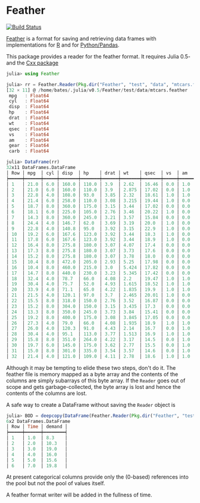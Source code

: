 # Feather

[![Build Status](https://travis-ci.org/dmbates/Feather.jl.svg?branch=master)](https://travis-ci.org/JuliaStats/Feather.jl)

[Feather](http://github.com/wesm/feather) is a format for saving and retrieving data frames with implementations for
[R](http://r-project.org) and for [Python/Pandas](http://pandas.pydata.org).

This package provides a reader for the feather format.
It requires Julia 0.5- and the [Cxx package](https://github.com/Keno/Cxx.jl)

```jl
julia> using Feather

julia> rr = Feather.Reader(Pkg.dir("Feather", "test", "data", "mtcars.feather"))
[32 × 11] @ /home/bates/.julia/v0.5/Feather/test/data/mtcars.feather
 mpg   : Float64
 cyl   : Float64
 disp  : Float64
 hp    : Float64
 drat  : Float64
 wt    : Float64
 qsec  : Float64
 vs    : Float64
 am    : Float64
 gear  : Float64
 carb  : Float64

julia> DataFrame(rr)
32x11 DataFrames.DataFrame
│ Row │ mpg  │ cyl │ disp  │ hp    │ drat │ wt    │ qsec  │ vs  │ am  │ gear │ carb │
┝━━━━━┿━━━━━━┿━━━━━┿━━━━━━━┿━━━━━━━┿━━━━━━┿━━━━━━━┿━━━━━━━┿━━━━━┿━━━━━┿━━━━━━┿━━━━━━┥
│ 1   │ 21.0 │ 6.0 │ 160.0 │ 110.0 │ 3.9  │ 2.62  │ 16.46 │ 0.0 │ 1.0 │ 4.0  │ 4.0  │
│ 2   │ 21.0 │ 6.0 │ 160.0 │ 110.0 │ 3.9  │ 2.875 │ 17.02 │ 0.0 │ 1.0 │ 4.0  │ 4.0  │
│ 3   │ 22.8 │ 4.0 │ 108.0 │ 93.0  │ 3.85 │ 2.32  │ 18.61 │ 1.0 │ 1.0 │ 4.0  │ 1.0  │
│ 4   │ 21.4 │ 6.0 │ 258.0 │ 110.0 │ 3.08 │ 3.215 │ 19.44 │ 1.0 │ 0.0 │ 3.0  │ 1.0  │
│ 5   │ 18.7 │ 8.0 │ 360.0 │ 175.0 │ 3.15 │ 3.44  │ 17.02 │ 0.0 │ 0.0 │ 3.0  │ 2.0  │
│ 6   │ 18.1 │ 6.0 │ 225.0 │ 105.0 │ 2.76 │ 3.46  │ 20.22 │ 1.0 │ 0.0 │ 3.0  │ 1.0  │
│ 7   │ 14.3 │ 8.0 │ 360.0 │ 245.0 │ 3.21 │ 3.57  │ 15.84 │ 0.0 │ 0.0 │ 3.0  │ 4.0  │
│ 8   │ 24.4 │ 4.0 │ 146.7 │ 62.0  │ 3.69 │ 3.19  │ 20.0  │ 1.0 │ 0.0 │ 4.0  │ 2.0  │
│ 9   │ 22.8 │ 4.0 │ 140.8 │ 95.0  │ 3.92 │ 3.15  │ 22.9  │ 1.0 │ 0.0 │ 4.0  │ 2.0  │
│ 10  │ 19.2 │ 6.0 │ 167.6 │ 123.0 │ 3.92 │ 3.44  │ 18.3  │ 1.0 │ 0.0 │ 4.0  │ 4.0  │
│ 11  │ 17.8 │ 6.0 │ 167.6 │ 123.0 │ 3.92 │ 3.44  │ 18.9  │ 1.0 │ 0.0 │ 4.0  │ 4.0  │
│ 12  │ 16.4 │ 8.0 │ 275.8 │ 180.0 │ 3.07 │ 4.07  │ 17.4  │ 0.0 │ 0.0 │ 3.0  │ 3.0  │
│ 13  │ 17.3 │ 8.0 │ 275.8 │ 180.0 │ 3.07 │ 3.73  │ 17.6  │ 0.0 │ 0.0 │ 3.0  │ 3.0  │
│ 14  │ 15.2 │ 8.0 │ 275.8 │ 180.0 │ 3.07 │ 3.78  │ 18.0  │ 0.0 │ 0.0 │ 3.0  │ 3.0  │
│ 15  │ 10.4 │ 8.0 │ 472.0 │ 205.0 │ 2.93 │ 5.25  │ 17.98 │ 0.0 │ 0.0 │ 3.0  │ 4.0  │
│ 16  │ 10.4 │ 8.0 │ 460.0 │ 215.0 │ 3.0  │ 5.424 │ 17.82 │ 0.0 │ 0.0 │ 3.0  │ 4.0  │
│ 17  │ 14.7 │ 8.0 │ 440.0 │ 230.0 │ 3.23 │ 5.345 │ 17.42 │ 0.0 │ 0.0 │ 3.0  │ 4.0  │
│ 18  │ 32.4 │ 4.0 │ 78.7  │ 66.0  │ 4.08 │ 2.2   │ 19.47 │ 1.0 │ 1.0 │ 4.0  │ 1.0  │
│ 19  │ 30.4 │ 4.0 │ 75.7  │ 52.0  │ 4.93 │ 1.615 │ 18.52 │ 1.0 │ 1.0 │ 4.0  │ 2.0  │
│ 20  │ 33.9 │ 4.0 │ 71.1  │ 65.0  │ 4.22 │ 1.835 │ 19.9  │ 1.0 │ 1.0 │ 4.0  │ 1.0  │
│ 21  │ 21.5 │ 4.0 │ 120.1 │ 97.0  │ 3.7  │ 2.465 │ 20.01 │ 1.0 │ 0.0 │ 3.0  │ 1.0  │
│ 22  │ 15.5 │ 8.0 │ 318.0 │ 150.0 │ 2.76 │ 3.52  │ 16.87 │ 0.0 │ 0.0 │ 3.0  │ 2.0  │
│ 23  │ 15.2 │ 8.0 │ 304.0 │ 150.0 │ 3.15 │ 3.435 │ 17.3  │ 0.0 │ 0.0 │ 3.0  │ 2.0  │
│ 24  │ 13.3 │ 8.0 │ 350.0 │ 245.0 │ 3.73 │ 3.84  │ 15.41 │ 0.0 │ 0.0 │ 3.0  │ 4.0  │
│ 25  │ 19.2 │ 8.0 │ 400.0 │ 175.0 │ 3.08 │ 3.845 │ 17.05 │ 0.0 │ 0.0 │ 3.0  │ 2.0  │
│ 26  │ 27.3 │ 4.0 │ 79.0  │ 66.0  │ 4.08 │ 1.935 │ 18.9  │ 1.0 │ 1.0 │ 4.0  │ 1.0  │
│ 27  │ 26.0 │ 4.0 │ 120.3 │ 91.0  │ 4.43 │ 2.14  │ 16.7  │ 0.0 │ 1.0 │ 5.0  │ 2.0  │
│ 28  │ 30.4 │ 4.0 │ 95.1  │ 113.0 │ 3.77 │ 1.513 │ 16.9  │ 1.0 │ 1.0 │ 5.0  │ 2.0  │
│ 29  │ 15.8 │ 8.0 │ 351.0 │ 264.0 │ 4.22 │ 3.17  │ 14.5  │ 0.0 │ 1.0 │ 5.0  │ 4.0  │
│ 30  │ 19.7 │ 6.0 │ 145.0 │ 175.0 │ 3.62 │ 2.77  │ 15.5  │ 0.0 │ 1.0 │ 5.0  │ 6.0  │
│ 31  │ 15.0 │ 8.0 │ 301.0 │ 335.0 │ 3.54 │ 3.57  │ 14.6  │ 0.0 │ 1.0 │ 5.0  │ 8.0  │
│ 32  │ 21.4 │ 4.0 │ 121.0 │ 109.0 │ 4.11 │ 2.78  │ 18.6  │ 1.0 │ 1.0 │ 4.0  │ 2.0  │
```
Although it may be tempting to elide these two steps, don't do it.
The feather file is memory mapped as a byte array and the contents of the columns
are simply subarrays of this byte array.
If the `Reader` goes out of scope and gets garbage-collected, the byte array is lost
and hence the contents of the columns are lost.

A safe way to create a DataFrame without saving the `Reader` object is
```jl
julia> BOD = deepcopy(DataFrame(Feather.Reader(Pkg.dir("Feather", "test", "data", "BOD.feather"))))
6x2 DataFrames.DataFrame
│ Row │ Time │ demand │
┝━━━━━┿━━━━━━┿━━━━━━━━┥
│ 1   │ 1.0  │ 8.3    │
│ 2   │ 2.0  │ 10.3   │
│ 3   │ 3.0  │ 19.0   │
│ 4   │ 4.0  │ 16.0   │
│ 5   │ 5.0  │ 15.6   │
│ 6   │ 7.0  │ 19.8   │
```

At present categorical columns provide only the (0-based) references into the pool but
not the pool of values itself.

A feather format writer will be added in the fullness of time.
